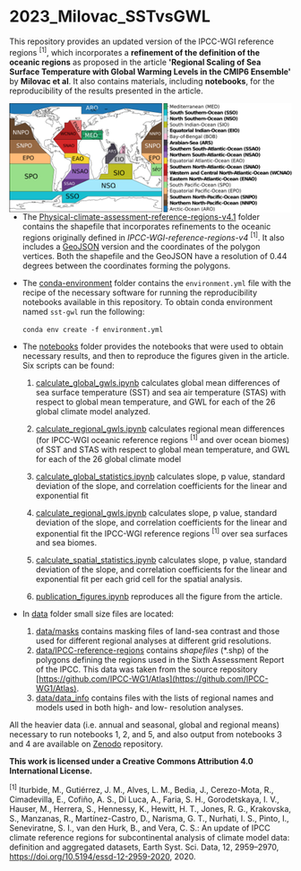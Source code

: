 # 2023_Milovac_SSTvsGWL
This repository provides an updated version of the IPCC-WGI reference regions <sup>[1]</sup>, which incorporates a **refinement of the definition of the oceanic regions** as proposed in the article **'Regional Scaling of Sea Surface Temperature with Global Warming Levels in the CMIP6 Ensemble'** by **Milovac et al**. It also contains materials, including **notebooks**, for the reproducibility of the results presented in the article.

<p>
<img style="margin-left: 5rem" align="right" src="Physical-climate-assessment-reference-regions-v4.1/Fig/Fig_Physical-climate-assessment-reference-regions-v4.1.png" alt="drawing" width="520"\>
</p>


* The [Physical-climate-assessment-reference-regions-v4.1](Physical-climate-assessment-reference-regions-v4.1) folder contains the shapefile that incorporates refinements to the oceanic regions originally defined in *IPCC-WGI-reference-regions-v4* <sup>[1]</sup>. It also includes a [GeoJSON](https://github.com/SantanderMetGroup/2023_Milovac_SSTvsGWL/blob/main/Physical-climate-assessment-reference-regions-v5/Physical-climate-assessment-reference-regions-v4.1.geojson) version and the coordinates of the polygon vertices. Both the shapefile and the GeoJSON have a resolution of 0.44 degrees between the coordinates forming the polygons.


* The [conda-environment](conda-environment) folder contains the `environment.yml` file with the recipe of the necessary software for running the reproducibility notebooks available in this repository. To obtain conda environment named `sst-gwl` run the following:

 	 `conda env create -f environment.yml`

* The [notebooks](notebooks) folder provides the notebooks that were used to obtain necessary results, and then to reproduce the figures given in the article. Six scripts can be found: 
  1. [calculate_global_gwls.ipynb](notebooks/calculate_global_gwls.ipynb) calculates global mean differences of sea surface temperature (SST) and sea air temperature (STAS) with respect to global mean temperature, and GWL for each of the 26 global climate model analyzed.

  2. [calculate_regional_gwls.ipynb](notebooks/calculate_regional_gwls.ipynb) calculates regional mean differences (for IPCC-WGI oceanic reference regions <sup>[1]</sup>  and over ocean biomes) of SST and STAS with respect	to global mean temperature, and GWL for each of the 26 global climate model

  3. [calculate_global_statistics.ipynb](notebooks/calculate_global_statistics.ipynb) calculates slope, p value, standard deviation of the slope, and correlation coefficients for the linear and exponential fit

  4. [calculate_regional_gwls.ipynb](notebooks/calculate_regional_gwls.ipynb) calculates slope, p value, standard deviation of the slope, and correlation coefficients for the linear and exponential fit  the IPCC-WGI reference regions <sup>[1]</sup> over sea surfaces and sea biomes.

  5. [calculate_spatial_statistics.ipynb](notebooks/calculate_spatial_statistics.ipynb) calculates slope, p value, standard deviation of the slope, and correlation coefficients for the linear and exponential fit per each grid cell for the spatial analysis.

  6. [publication_figures.ipynb](notebooks/publication_figures.ipynb) reproduces all the figure from the article.



* In [data](data) folder small size files are located:
  1. [data/masks](data/masks) contains masking files of land-sea contrast  and those used for different regional analyses at different grid resolutions.
  1. [data/IPCC-reference-regions](data/IPCC-reference-regions) contains *shapefiles* (*.shp) of the polygons defining the regions used in the Sixth Assessment Report of the IPCC. This data was taken from the source repository [https://github.com/IPCC-WG1/Atlas](https://github.com/IPCC-WG1/Atlas).
  2. [data/data_info](data/data_info) contains files with the lists of regional names and models used in both high- and low- resolution analyses. 

All the heavier data (i.e. annual and seasonal, global and regional means) necessary to run notebooks 1, 2, and 5, and also output from notebooks 3 and 4 are available on [Zenodo](https://zenodo.org/records/8325102) repository.

**This work is licensed under a Creative Commons Attribution 4.0 International License.**

<sup>[1]</sup> Iturbide, M., Gutiérrez, J. M., Alves, L. M., Bedia, J., Cerezo-Mota, R., Cimadevilla, E., Cofiño, A. S., Di Luca, A., Faria, S. H., Gorodetskaya, I. V., Hauser, M., Herrera, S., Hennessy, K., Hewitt, H. T., Jones, R. G., Krakovska, S., Manzanas, R., Martínez-Castro, D., Narisma, G. T., Nurhati, I. S., Pinto, I., Seneviratne, S. I., van den Hurk, B., and Vera, C. S.: An update of IPCC climate reference regions for subcontinental analysis of climate model data: definition and aggregated datasets, Earth Syst. Sci. Data, 12, 2959–2970, https://doi.org/10.5194/essd-12-2959-2020, 2020.
